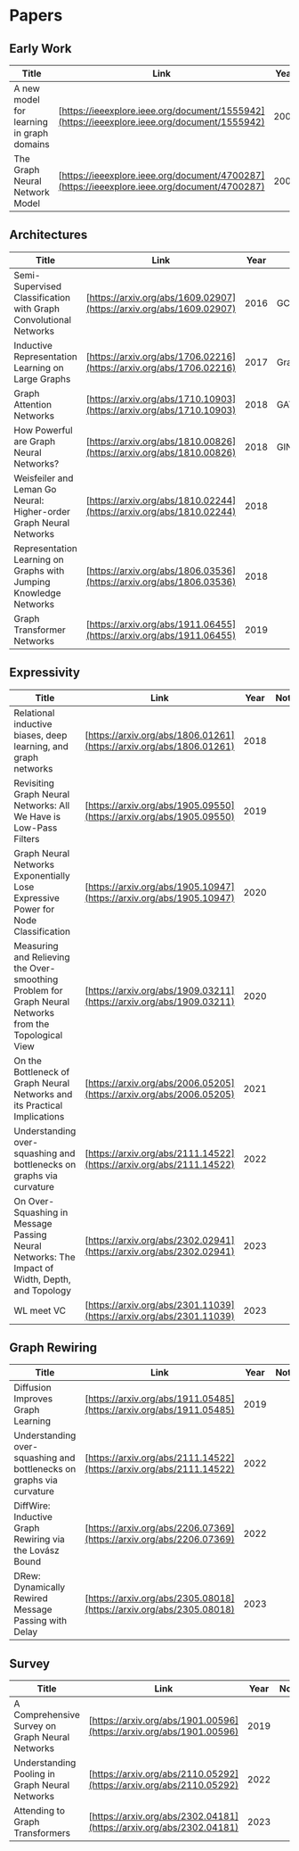 # Papers


## Early Work

| Title  | Link  | Year  | Note |
|---|---|---|---|
| A new model for learning in graph domains  | [https://ieeexplore.ieee.org/document/1555942](https://ieeexplore.ieee.org/document/1555942)  | 2005  | |
|  The Graph Neural Network Model |  [https://ieeexplore.ieee.org/document/4700287](https://ieeexplore.ieee.org/document/4700287) |  2009 | |

## Architectures

| Title  | Link  | Year  | Note |
|---|---|---|---|
| Semi-Supervised Classification with Graph Convolutional Networks | [https://arxiv.org/abs/1609.02907](https://arxiv.org/abs/1609.02907)  | 2016  | GCN |
 Inductive Representation Learning on Large Graphs | [https://arxiv.org/abs/1706.02216](https://arxiv.org/abs/1706.02216)  | 2017  | GraphSAGE |
| Graph Attention Networks | [https://arxiv.org/abs/1710.10903](https://arxiv.org/abs/1710.10903)  | 2018  | GAT | |
| How Powerful are Graph Neural Networks? |  [https://arxiv.org/abs/1810.00826](https://arxiv.org/abs/1810.00826) |  2018  | GIN |
|  Weisfeiler and Leman Go Neural: Higher-order Graph Neural Networks |  [https://arxiv.org/abs/1810.02244](https://arxiv.org/abs/1810.02244) |  2018 |   |   
| Representation Learning on Graphs with Jumping Knowledge Networks   | [https://arxiv.org/abs/1806.03536](https://arxiv.org/abs/1806.03536)  | 2018  |   |
| Graph Transformer Networks  |  [https://arxiv.org/abs/1911.06455](https://arxiv.org/abs/1911.06455) |  2019 |   |



## Expressivity

| Title  | Link  | Year  | Note |
|---|---|---|---|
|  Relational inductive biases, deep learning, and graph networks  | [https://arxiv.org/abs/1806.01261](https://arxiv.org/abs/1806.01261)  | 2018  |   |
|  Revisiting Graph Neural Networks: All We Have is Low-Pass Filters  | [https://arxiv.org/abs/1905.09550](https://arxiv.org/abs/1905.09550)  | 2019  |   |
| Graph Neural Networks Exponentially Lose Expressive Power for Node Classification  | [https://arxiv.org/abs/1905.10947](https://arxiv.org/abs/1905.10947)  | 2020  | |  
| Measuring and Relieving the Over-smoothing Problem for Graph Neural Networks from the Topological View  |  [https://arxiv.org/abs/1909.03211](https://arxiv.org/abs/1909.03211) | 2020  |   |
|  On the Bottleneck of Graph Neural Networks and its Practical Implications  | [https://arxiv.org/abs/2006.05205](https://arxiv.org/abs/2006.05205)  | 2021  |   |
| Understanding over-squashing and bottlenecks on graphs via curvature   |  [https://arxiv.org/abs/2111.14522](https://arxiv.org/abs/2111.14522)  | 2022  |   |
|  On Over-Squashing in Message Passing Neural Networks: The Impact of Width, Depth, and Topology |  [https://arxiv.org/abs/2302.02941](https://arxiv.org/abs/2302.02941) | 2023 |   |   |
|  WL meet VC | [https://arxiv.org/abs/2301.11039](https://arxiv.org/abs/2301.11039)  | 2023  |   |


## Graph Rewiring

| Title  | Link  | Year  | Note |
|---|---|---|---|
| Diffusion Improves Graph Learning |  [https://arxiv.org/abs/1911.05485](https://arxiv.org/abs/1911.05485)  | 2019  |   |
| Understanding over-squashing and bottlenecks on graphs via curvature   |  [https://arxiv.org/abs/2111.14522](https://arxiv.org/abs/2111.14522)  | 2022  |   | 
| DiffWire: Inductive Graph Rewiring via the Lovász Bound   |  [https://arxiv.org/abs/2206.07369](https://arxiv.org/abs/2206.07369)  | 2022  |   | 
| DRew: Dynamically Rewired Message Passing with Delay   |  [https://arxiv.org/abs/2305.08018](https://arxiv.org/abs/2305.08018)  | 2023  |   | 





## Survey

| Title  | Link  | Year  | Note |
|---|---|---|---|
| A Comprehensive Survey on Graph Neural Networks  |  [https://arxiv.org/abs/1901.00596](https://arxiv.org/abs/1901.00596) | 2019  |   |
|  Understanding Pooling in Graph Neural Networks  | [https://arxiv.org/abs/2110.05292](https://arxiv.org/abs/2110.05292)  | 2022  |   |
| Attending to Graph Transformers  | [https://arxiv.org/abs/2302.04181](https://arxiv.org/abs/2302.04181)  | 2023  |   |

